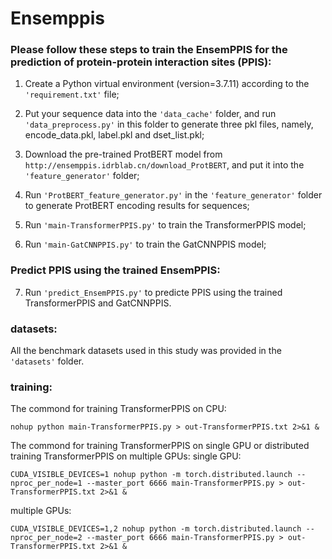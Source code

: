 # Ensemppis

### Please follow these steps to train the EnsemPPIS for the prediction of protein-protein interaction sites (PPIS):

1. Create a Python virtual environment (version=3.7.11) according to the `'requirement.txt'` file;

2. Put your sequence data into the `'data_cache'` folder, and run `'data_preprocess.py'` in this folder to generate three pkl files, namely, encode_data.pkl, label.pkl and dset_list.pkl;

3. Download the pre-trained ProtBERT model from `http://ensemppis.idrblab.cn/download_ProtBERT`, and put it into the `'feature_generator'` folder;

4. Run `'ProtBERT_feature_generator.py'` in the `'feature_generator'` folder to generate ProtBERT encoding results for sequences;

5. Run `'main-TransformerPPIS.py'` to train the TransformerPPIS model;

6. Run `'main-GatCNNPPIS.py'` to train the GatCNNPPIS model;

### Predict PPIS using the trained EnsemPPIS:

7. Run `'predict_EnsemPPIS.py'` to predicte PPIS using the trained TransformerPPIS and GatCNNPPIS.

### datasets:
    
All the benchmark datasets used in this study was provided in the  `'datasets'` folder.


### training:
The commond for training TransformerPPIS on CPU:

    nohup python main-TransformerPPIS.py > out-TransformerPPIS.txt 2>&1 &

The commond for training TransformerPPIS on single GPU or distributed training TransformerPPIS on multiple GPUs:
single GPU: 

    CUDA_VISIBLE_DEVICES=1 nohup python -m torch.distributed.launch --nproc_per_node=1 --master_port 6666 main-TransformerPPIS.py > out-TransformerPPIS.txt 2>&1 &

multiple GPUs:

    CUDA_VISIBLE_DEVICES=1,2 nohup python -m torch.distributed.launch --nproc_per_node=2 --master_port 6666 main-TransformerPPIS.py > out-TransformerPPIS.txt 2>&1 &
